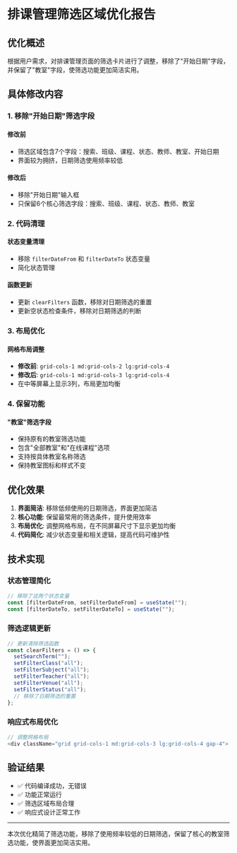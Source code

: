 # 排课管理筛选区域优化报告

## 优化概述

根据用户需求，对排课管理页面的筛选卡片进行了调整，移除了"开始日期"字段，并保留了"教室"字段，使筛选功能更加简洁实用。

## 具体修改内容

### 1. 移除"开始日期"筛选字段

#### 修改前
- 筛选区域包含7个字段：搜索、班级、课程、状态、教师、教室、开始日期
- 界面较为拥挤，日期筛选使用频率较低

#### 修改后
- 移除"开始日期"输入框
- 只保留6个核心筛选字段：搜索、班级、课程、状态、教师、教室

### 2. 代码清理

#### 状态变量清理
- 移除 `filterDateFrom` 和 `filterDateTo` 状态变量
- 简化状态管理

#### 函数更新
- 更新 `clearFilters` 函数，移除对日期筛选的重置
- 更新空状态检查条件，移除对日期筛选的判断

### 3. 布局优化

#### 网格布局调整
- **修改前**: `grid-cols-1 md:grid-cols-2 lg:grid-cols-4`
- **修改后**: `grid-cols-1 md:grid-cols-3 lg:grid-cols-4`
- 在中等屏幕上显示3列，布局更加均衡

### 4. 保留功能

#### "教室"筛选字段
- 保持原有的教室筛选功能
- 包含"全部教室"和"在线课程"选项
- 支持按具体教室名称筛选
- 保持教室图标和样式不变

## 优化效果

1. **界面简洁**: 移除低频使用的日期筛选，界面更加简洁
2. **核心功能**: 保留最常用的筛选条件，提升使用效率
3. **布局优化**: 调整网格布局，在不同屏幕尺寸下显示更加均衡
4. **代码简化**: 减少状态变量和相关逻辑，提高代码可维护性

## 技术实现

### 状态管理简化
```typescript
// 移除了这两个状态变量
const [filterDateFrom, setFilterDateFrom] = useState("");
const [filterDateTo, setFilterDateTo] = useState("");
```

### 筛选逻辑更新
```typescript
// 更新清除筛选函数
const clearFilters = () => {
  setSearchTerm("");
  setFilterClass("all");
  setFilterSubject("all");
  setFilterTeacher("all");
  setFilterVenue("all");
  setFilterStatus("all");
  // 移除了日期筛选的重置
};
```

### 响应式布局优化
```typescript
// 调整网格布局
<div className="grid grid-cols-1 md:grid-cols-3 lg:grid-cols-4 gap-4">
```

## 验证结果

- ✅ 代码编译成功，无错误
- ✅ 功能正常运行
- ✅ 筛选区域布局合理
- ✅ 响应式设计正常工作

---

本次优化精简了筛选功能，移除了使用频率较低的日期筛选，保留了核心的教室筛选功能，使界面更加简洁实用。 